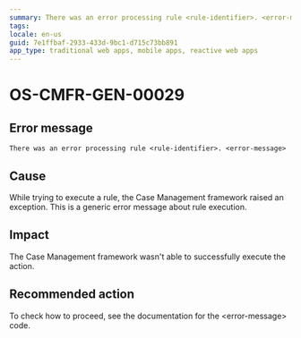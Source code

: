 ```yaml
---
summary: There was an error processing rule <rule-identifier>. <error-message>
tags:
locale: en-us
guid: 7e1ffbaf-2933-433d-9bc1-d715c73bb891
app_type: traditional web apps, mobile apps, reactive web apps
---
```


# OS-CMFR-GEN-00029

## Error message

`There was an error processing rule <rule-identifier>. <error-message>`

## Cause

While trying to execute a rule, the Case Management framework raised an exception. This is a generic error message about rule execution.

## Impact

The Case Management framework wasn't able to successfully execute the action.

## Recommended action

To check how to proceed, see the documentation for the &lt;error-message&gt; code.
